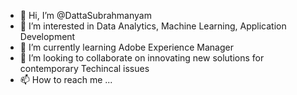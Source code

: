 - 👋 Hi, I’m @DattaSubrahmanyam
- 👀 I’m interested in Data Analytics, Machine Learning, Application Development
- 🌱 I’m currently learning Adobe Experience Manager
- 💞️ I’m looking to collaborate on innovating new solutions for contemporary Techincal issues
- 📫 How to reach me ...

<!---
DattaSubrahmanyam/DattaSubrahmanyam is a ✨ special ✨ repository because its `README.md` (this file) appears on your GitHub profile.
You can click the Preview link to take a look at your changes.
--->
